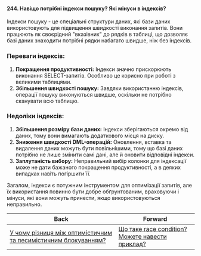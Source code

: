 #### 244. Навіщо потрібні індекси пошуку? Які мінуси в індексів?

Індекси пошуку - це спеціальні структури даних, які бази даних використовують для підвищення швидкості виконання запитів. Вони працюють як своєрідний "вказівник" до рядків в таблиці, що дозволяє базі даних знаходити потрібні рядки набагато швидше, ніж без індексів. 

### Переваги індексів:
1. **Покращення продуктивності:** Індекси значно прискорюють виконання SELECT-запитів. Особливо це корисно при роботі з великими таблицями.
2. **Збільшення швидкості пошуку:** Завдяки використанню індексів, операції пошуку виконуються швидше, оскільки не потрібно сканувати всю таблицю.

### Недоліки індексів:
1. **Збільшення розміру бази даних:** Індекси зберігаються окремо від даних, тому вони вимагають додаткового місця на диску.
2. **Зниження швидкості DML-операцій:** Оновлення, вставка та видалення даних можуть бути повільнішими, тому що базі даних потрібно не лише змінити самі дані, але й оновити відповідні індекси.
3. **Заплутаність вибору:** Неправильний вибір колонки для індексації може не дати бажаного покращення продуктивності, а в деяких випадках навіть погіршити її.

Загалом, індекси є потужним інструментом для оптимізації запитів, але їх використання повинно бути добре обґрунтованим, враховуючи і мінуси, які вони можуть принести, якщо використовуються неправильно.

| Back | Forward |
|---|---|
| [У чому різниця між оптимістичним та песимістичним блокуванням?](/ua/senior/database/what-is-the-difference-between-optimistic-and-pessimistic-blocking.md)  | [Що таке race condition? Можете навести приклад?](/ua/senior/database/what-is-a-race-condition-can-you-provide-an-example.md) |